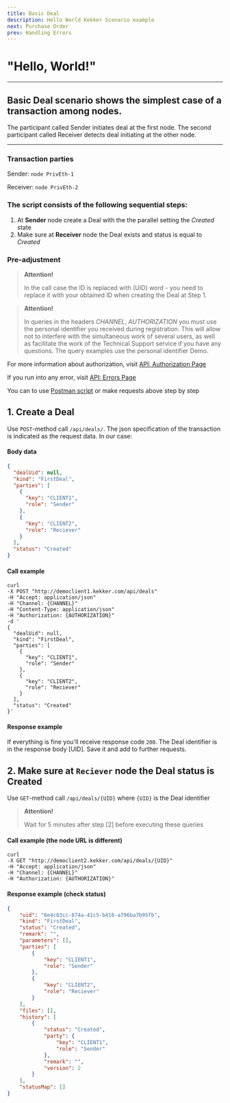 ```yaml
---
title: Basic Deal
description: Hello World Kekker Scenario example
next: Purchase Order
prev: Handling Errors
---
```


# "Hello, World!"
___
## Basic Deal scenario shows the simplest case of a transaction among nodes.

The participant called Sender initiates deal at the first node. 
The second participant called Receiver detects deal initiating at the other node.  
___

### Transaction parties
Sender: `node PrivEth-1`

Receiver: `node PrivEth-2`

### The script consists of the following sequential steps:
1. At **Sender** node create a Deal with the the parallel setting the *Created* state
2. Make sure at **Receiver** node the Deal exists and status is equal to *Created*

### Pre-adjustment
> **Attention!** 
>
> In the call case the ID is replaced with (UID) word - you need to replace it with your obtained ID when creating the Deal at Step 1.

> **Attention!** 
>
> In queries in the headers *CHANNEL*, *AUTHORIZATION* you must use the personal identifier you received during registration. This will allow not to interfere with the simultaneous work of several users, as well as facilitate the work of the Technical Support service if you have any questions. The query examples use the personal identifier Demo.

For more information about authorization, visit [API: Authorization Page](/docs/getting-started/authorization.html)

If you run into any error, visit [API: Errors Page ](/docs/getting-started/errors.html)

You can to use [Postman script](https://documenter.getpostman.com/view/10819849/SzYgPtzV)
or make requests above step by step


## 1. Create a Deal

Use `POST`-method call `/api/deals/`. The json specification of the transaction is indicated as the request data. In our case:

#### Body data
```json
{
  "dealUid": null,
  "kind": "FirstDeal",
  "parties": [
    {
      "key": "CLIENT1",
      "role": "Sender"
    },
    {
      "key": "CLIENT2",
      "role": "Reciever"
    }
  ],
  "status": "Created"
}
```

#### Call example
``` bash{1-100}
curl 
-X POST "http://democlient1.kekker.com/api/deals" 
-H "Accept: application/json" 
-H "Channel: {CHANNEL}" 
-H "Content-Type: application/json" 
-H "Authorization: {AUTHORIZATION}" 
-d '
{
  "dealUid": null,
  "kind": "FirstDeal",
  "parties": [
    {
      "key": "CLIENT1",
      "role": "Sender"
    },
    {
      "key": "CLIENT2",
      "role": "Reciever"
    }
  ],
  "status": "Created"
}'
```

#### Response example

If everything is fine you'll receive response code `200`. The Deal identifier is in the response body [UID]. Save it and add to further requests.

## 2. Make sure at `Reciever` node the Deal status is Created
Use `GET`-method call `/api/deals/{UID}` where `{UID}` is the Deal identifier

> **Attention!** 
>
> Wait for 5 minutes after step [2] before executing these queries

#### Call example (the node URL is different)

```bash{1-100}
curl 
-X GET "http://democlient2.kekker.com/api/deals/{UID}" 
-H "Accept: application/json" 
-H "Channel: {CHANNEL}" 
-H "Authorization: {AUTHORIZATION}"
```

#### Response example (check status)
```json
{
    "uid": "6e4c83cc-874a-41c5-b416-a796ba7b95fb",
    "kind": "FirstDeal",
    "status": "Created",
    "remark": "",
    "parameters": [],
    "parties": [
        {
            "key": "CLIENT1",
            "role": "Sender"
        },
        {
            "key": "CLIENT2",
            "role": "Reciever"
        }
    ],
    "files": [],
    "history": [
        {
            "status": "Created",
            "party": {
                "key": "CLIENT1",
                "role": "Sender"
            },
            "remark": "",
            "version": 2
        }
    ],
    "statusMap": []
}
```
